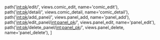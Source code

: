 path('<int:pk>/edit/', views.comic_edit, name='comic_edit'),
    path('<int:pk>/detail/', views.comic_detail, name='comic_detail'),
    path('<int:pk>/add_panel/', views.panel_add, name='panel_add'),
    path('<int:pk>/edit_panel/<int:panel_pk>/', views.panel_edit, name='panel_edit'),
    path('<int:pk>/delete_panel/<int:panel_pk>/', views.panel_delete, name='panel_delete'),
]